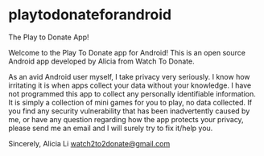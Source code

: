 # playtodonateforandroid
The Play to Donate App!

Welcome to the Play To Donate app for Android!
This is an open source Android app developed by Alicia from Watch To Donate. 

As an avid Android user myself, I take privacy very seriously. I know how irritating it is when apps collect your data without your knowledge.
I have not programmed this app to collect any personally identifiable information. It is simply a collection of mini games for you to play, no data collected.
If you find any security vulnerability that has been inadvertently caused by me, or have any question regarding how the app protects your privacy, please send me an email and I will surely try to fix it/help you.

Sincerely,
Alicia Li
watch2to2donate@gmail.com

